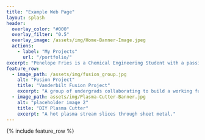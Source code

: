 ```yaml
---
title: "Example Web Page"
layout: splash
header:
  overlay_color: "#000"
  overlay_filter: "0.5"
  overlay_image: /assets/img/Home-Banner-Image.jpeg
  actions:
    - label: "My Projects"
      url: "/portfolio/"
excerpt: "Penelope Fries is a Chemical Engineering Student with a passion for sustainable energy. She is minoring in Environmental Engineering and hopes to pursue a career in environemntally friendsly alternative energies."
feature_row:
  - image_path: /assets/img/fusion_group.jpg
    alt: "Fusion Project"
    title: "Vanderbilt Fusion Project"
    excerpt: "A group of undergrads collaborating to build a working fusion reactor."
  - image_path: assets/img/Plasma-Cutter-Banner.jpg
    alt: "placeholder image 2"
    title: "DIY Plasma Cutter"
    excerpt: "A hot plasma stream slices through sheet metal."
---
```


{% include feature_row %}

